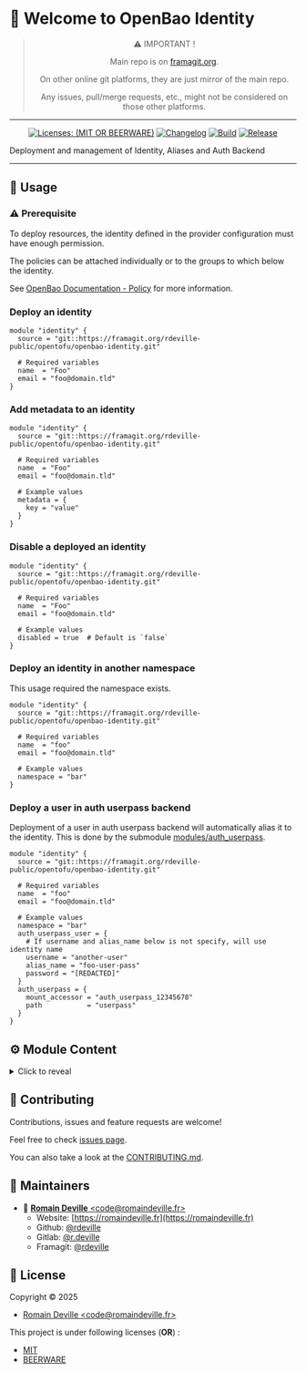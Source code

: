 <!-- BEGIN DOTGIT-SYNC BLOCK MANAGED -->
<!-- markdownlint-disable -->

# 👋 Welcome to OpenBao Identity

<center>

> ⚠️ IMPORTANT !
>
> Main repo is on [framagit.org](https://framagit.org/rdeville-public/opentofu/openbao-identity).
>
> On other online git platforms, they are just mirror of the main repo.
>
> Any issues, pull/merge requests, etc., might not be considered on those other
> platforms.

</center>

---

<center>

[![Licenses: (MIT OR BEERWARE)][license_badge]][license_url]
[![Changelog][changelog_badge]][changelog_badge_url]
[![Build][build_badge]][build_badge_url]
[![Release][release_badge]][release_badge_url]

</center>

[build_badge]: https://framagit.org/rdeville-public/opentofu/openbao-identity/badges/main/pipeline.svg
[build_badge_url]: https://framagit.org/rdeville-public/opentofu/openbao-identity/-/commits/main
[release_badge]: https://framagit.org/rdeville-public/opentofu/openbao-identity/-/badges/release.svg
[release_badge_url]: https://framagit.org/rdeville-public/opentofu/openbao-identity/-/releases/
[license_badge]: https://img.shields.io/badge/Licenses-MIT%20OR%20BEERWARE-blue
[license_url]: https://framagit.org/rdeville-public/opentofu/openbao-identity/blob/main/LICENSE
[changelog_badge]: https://img.shields.io/badge/Changelog-Python%20Semantic%20Release-yellow
[changelog_badge_url]: https://github.com/python-semantic-release/python-semantic-release

Deployment and management of Identity, Aliases and Auth Backend

---

<!-- BEGIN DOTGIT-SYNC BLOCK EXCLUDED CUSTOM_README -->

## 🚀 Usage

### ⚠️ Prerequisite

To deploy resources, the identity defined in the provider configuration must
have enough permission.

The policies can be attached individually or to the groups to which below the
identity.

See [OpenBao Documentation - Policy](https://openbao.org/docs/concepts/policies/)
for more information.

### Deploy an identity

```hcl
module "identity" {
  source = "git::https://framagit.org/rdeville-public/opentofu/openbao-identity.git"

  # Required variables
  name  = "Foo"
  email = "foo@domain.tld"
}
```

### Add metadata to an identity

```hcl
module "identity" {
  source = "git::https://framagit.org/rdeville-public/opentofu/openbao-identity.git"

  # Required variables
  name  = "Foo"
  email = "foo@domain.tld"

  # Example values
  metadata = {
    key = "value"
  }
}
```

### Disable a deployed an identity

```hcl
module "identity" {
  source = "git::https://framagit.org/rdeville-public/opentofu/openbao-identity.git"

  # Required variables
  name  = "Foo"
  email = "foo@domain.tld"

  # Example values
  disabled = true  # Default is `false`
}
```

### Deploy an identity in another namespace

This usage required the namespace exists.

```hcl
module "identity" {
  source = "git::https://framagit.org/rdeville-public/opentofu/openbao-identity.git"

  # Required variables
  name  = "foo"
  email = "foo@domain.tld"

  # Example values
  namespace = "bar"
}
```

### Deploy a user in auth userpass backend

Deployment of a user in auth userpass backend will automatically alias it to the
identity. This is done by the submodule
[modules/auth_userpass](./modules/auth_userpass/READ).

```hcl
module "identity" {
  source = "git::https://framagit.org/rdeville-public/opentofu/openbao-identity.git"

  # Required variables
  name  = "foo"
  email = "foo@domain.tld"

  # Example values
  namespace = "bar"
  auth_userpass_user = {
    # If username and alias_name below is not specify, will use identity name
    username = "another-user"
    alias_name = "foo-user-pass"
    password = "[REDACTED]"
  }
  auth_userpass = {
    mount_accessor = "auth_userpass_12345678"
    path           = "userpass"
  }
}
```

<!-- BEGIN TF-DOCS -->
## ⚙️ Module Content

<details><summary>Click to reveal</summary>

### Table of Content

* [Requirements](#requirements)
* [Resources](#resources)
* [Modules](#modules)
* [Inputs](#inputs)
  * [Required Inputs](#required-inputs)
  * [Optional Inputs](#optional-inputs)
* [Outputs](#outputs)

### Requirements

* [opentofu](https://opentofu.org/docs/):
  `>= 1.8, < 2.0`
* [vault](https://search.opentofu.org/provider/hashicorp/vault/):
  `~>5.3`

### Resources

* [resource.vault_identity_entity.this](https://registry.terraform.io/providers/hashicorp/vault/latest/docs/resources/identity_entity)
  >

### Modules

* [vault_auth_userpass](./modules/auth_userpass)
  > Manage auth userpass associated to the identity

<!-- markdownlint-capture -->
### Inputs

<!-- markdownlint-disable -->
#### Required Inputs

* [name](#name)
* [email](#email)

##### `name`

String to set the name of the identity
<div style="display:inline-block;width:100%;">
<div style="float:left;border-color:#FFFFFF;width:75%;">
<details><summary>Type</summary>

```hcl
string
```

</details>
</div>
</div>

##### `email`

String to set email of the username, will be set as metadata of the identity

<div style="display:inline-block;width:100%;">
<div style="float:left;border-color:#FFFFFF;width:75%;">
<details><summary>Type</summary>

```hcl
string
```

</details>
</div>
</div>

#### Optional Inputs

* [namespace](#namespace)
* [disabled](#disabled)
* [metadata](#metadata)
* [auth_userpass](#auth_userpass)
* [auth_userpass_user](#auth_userpass_user)


##### `namespace`

Namespace where to deploy the identity if not the namespace set in the
provider.

<details style="width: 100%;display: inline-block">
  <summary>Type & Default</summary>
  <div style="height: 1em"></div>
  <div style="width:64%; float:left;">
  <p style="border-bottom: 1px solid #333333;">Type</p>

  ```hcl
  string
  ```

  </div>
  <div style="width:34%;float:right;">
  <p style="border-bottom: 1px solid #333333;">Default</p>

  ```hcl
  null
  ```

  </div>
</details>

##### `disabled`

Boolean to disable the identity
<details style="width: 100%;display: inline-block">
  <summary>Type & Default</summary>
  <div style="height: 1em"></div>
  <div style="width:64%; float:left;">
  <p style="border-bottom: 1px solid #333333;">Type</p>

  ```hcl
  bool
  ```

  </div>
  <div style="width:34%;float:right;">
  <p style="border-bottom: 1px solid #333333;">Default</p>

  ```hcl
  false
  ```

  </div>
</details>

##### `metadata`

Map of string to add additional metadata to set for the identity

<details style="width: 100%;display: inline-block">
  <summary>Type & Default</summary>
  <div style="height: 1em"></div>
  <div style="width:64%; float:left;">
  <p style="border-bottom: 1px solid #333333;">Type</p>

  ```hcl
  map(string)
  ```

  </div>
  <div style="width:34%;float:right;">
  <p style="border-bottom: 1px solid #333333;">Default</p>

  ```hcl
  {}
  ```

  </div>
</details>

##### `auth_userpass`

Object describing auth userpass backend to use to deploy the user associated
to the entity, supporting following attributes:
* `mount_accessor`: String, accessor of the mount to which the alias of the
  user created should belong to.
* `path`: String, the path of the userpass authentication backend to use. The
  auth userpass backend must exists.

<details style="width: 100%;display: inline-block">
  <summary>Type & Default</summary>
  <div style="height: 1em"></div>
  <div style="width:64%; float:left;">
  <p style="border-bottom: 1px solid #333333;">Type</p>

  ```hcl
  object({
    mount_accessor = string
    path           = string
  })
  ```

  </div>
  <div style="width:34%;float:right;">
  <p style="border-bottom: 1px solid #333333;">Default</p>

  ```hcl
  null
  ```

  </div>
</details>

##### `auth_userpass_user`

Object to create an auth userpass entry for the identity. Will be set as an
alias for the identity.
The object support following attributes:
* `username`: String, optional, username to set for the auth userpass backend,
  if not set, will use the name of the identity.
* `password`: String, sensitive, the password to set for the user.
* `alias_name`: String, optional, name of the alias to set for the identity.
  If not defined, will use the `username`.

<details style="width: 100%;display: inline-block">
  <summary>Type & Default</summary>
  <div style="height: 1em"></div>
  <div style="width:64%; float:left;">
  <p style="border-bottom: 1px solid #333333;">Type</p>

  ```hcl
  object({
    alias_name = optional(string, null)
    username   = optional(string, null)
    password   = string
  })
  ```

  </div>
  <div style="width:34%;float:right;">
  <p style="border-bottom: 1px solid #333333;">Default</p>

  ```hcl
  null
  ```

  </div>
</details>
<!-- markdownlint-restore -->

### Outputs

* `identity`:
  The deployed identity
* `auth_userpass_username`:
  The deployed username in an auth userpass backend
* `auth_userpass_id`:
  The deployed username in an auth userpass backend
* `auth_userpass_password`:
  The deployed username in an auth userpass backend

</details>

<!-- END TF-DOCS -->
<!-- END DOTGIT-SYNC BLOCK EXCLUDED CUSTOM_README -->

## 🤝 Contributing

Contributions, issues and feature requests are welcome!

Feel free to check [issues page][issues_pages].

You can also take a look at the [CONTRIBUTING.md][contributing].

[issues_pages]: https://framagit.org/rdeville-public/opentofu/openbao-identity/-/issues
[contributing]: https://framagit.org/rdeville-public/opentofu/openbao-identity/blob/main/CONTRIBUTING.md

## 👤 Maintainers

- 📧 [**Romain Deville** \<code@romaindeville.fr\>](mailto:code@romaindeville.fr)
  - Website: [https://romaindeville.fr](https://romaindeville.fr)
  - Github: [@rdeville](https://github.com/rdeville)
  - Gitlab: [@r.deville](https://gitlab.com/r.deville)
  - Framagit: [@rdeville](https://framagit.org/rdeville)

## 📝 License

Copyright © 2025

- [Romain Deville \<code@romaindeville.fr\>](code@romaindeville.fr)

This project is under following licenses (**OR**) :

- [MIT][main_license]
- [BEERWARE][beerware_license]

[main_license]: https://framagit.org/rdeville-public/opentofu/openbao-identity/blob/main/LICENSE
[beerware_license]: https://framagit.org/rdeville-public/opentofu/openbao-identity/blob/main/LICENSE.BEERWARE

<!-- END DOTGIT-SYNC BLOCK MANAGED -->
